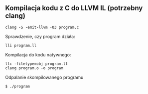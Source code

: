 Kompilacja kodu z C do LLVM IL (potrzebny clang)
-----------------
~~~~
clang -S -emit-llvm -O3 program.c
~~~~

Sprawdzenie, czy program działa:
~~~~
lli program.ll
~~~~

Kompilacja do kodu natywnego:
~~~~
llc -filetype=obj program.ll
clang program.o -o program
~~~~

Odpalanie skompilowanego programu
~~~~
$ ./program
~~~~